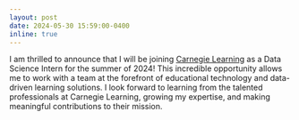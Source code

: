 ```yaml
---
layout: post
date: 2024-05-30 15:59:00-0400
inline: true
---
```


I am thrilled to announce that I will be joining [Carnegie Learning](https://www.carnegielearning.com/) as a Data Science Intern for the summer of 2024! This incredible opportunity allows me to work with a team at the forefront of educational technology and data-driven learning solutions. I look forward to learning from the talented professionals at Carnegie Learning, growing my expertise, and making meaningful contributions to their mission.
